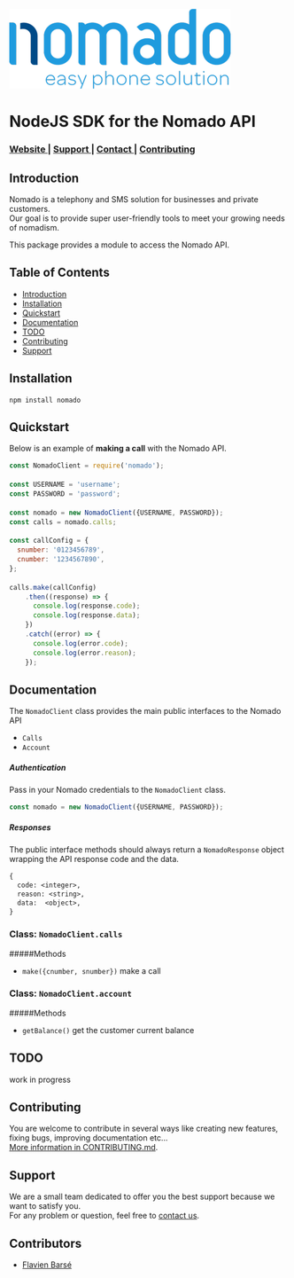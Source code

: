 ![Nomado Logo](./assets/nomado-logo.png)
# NodeJS SDK for the Nomado API
<div>
  <h3>
    <a href="https://www.nomado.eu">
      Website
    </a>
    <span> | </span>
    <a href="https://www.nomado.eu/page/contact-call-support-nomado">
      Support
    </a>
    <span> | </span>
    <a href="https://www.nomado.eu/page/website.contactus">
      Contact
    </a>
    <span> | </span>
    <a href="#contributing">
      Contributing
    </a>
  </h3>
</div>

## Introduction
Nomado is a telephony and SMS solution for businesses and private customers.  
Our goal is to provide super user-friendly tools to meet your growing needs of nomadism.  
  
This package provides a module to access the Nomado API.

## Table of Contents

- [Introduction](#introduction)
- [Installation](#installation)
- [Quickstart](#quickstart)
- [Documentation](#documentation)
- [TODO](#todo)
- [Contributing](#contributing)
- [Support](#support)

## Installation

```
npm install nomado
```

## Quickstart

Below is an example of **making a call** with the Nomado API.

```javascript
const NomadoClient = require('nomado');

const USERNAME = 'username';
const PASSWORD = 'password';

const nomado = new NomadoClient({USERNAME, PASSWORD});
const calls = nomado.calls;

const callConfig = {
  snumber: '0123456789',
  cnumber: '1234567890',
};

calls.make(callConfig)
    .then((response) => {
      console.log(response.code);
      console.log(response.data);
    })
    .catch((error) => {
      console.log(error.code);
      console.log(error.reason);
    });
```

## Documentation
The `NomadoClient` class provides the main public interfaces to the Nomado API 
* `Calls`
* `Account`

##### Authentication
Pass in your Nomado credentials to the `NomadoClient` class.
````javascript
const nomado = new NomadoClient({USERNAME, PASSWORD});
````

##### Responses
The public interface methods should always return a `NomadoResponse` object wrapping the API response code and the data.
````
{
  code: <integer>,
  reason: <string>,
  data:  <object>,
}
````

### Class: `NomadoClient.calls`
#####Methods
* ``make({cnumber, snumber})`` make a call
  
### Class: `NomadoClient.account`

#####Methods
* ``getBalance()`` get the customer current balance



## TODO
work in progress

## Contributing
You are welcome to contribute in several ways like creating new features, fixing bugs, improving documentation etc...  
[More information in CONTRIBUTING.md](CONTRIBUTING.md).

## Support
We are a small team dedicated to offer you the best support because we want to satisfy you.  
For any problem or question, feel free to [contact us](https://www.nomado.eu/page/contact-call-support-nomado).

## Contributors
- [Flavien Barsé](https://github.com/flavienb)